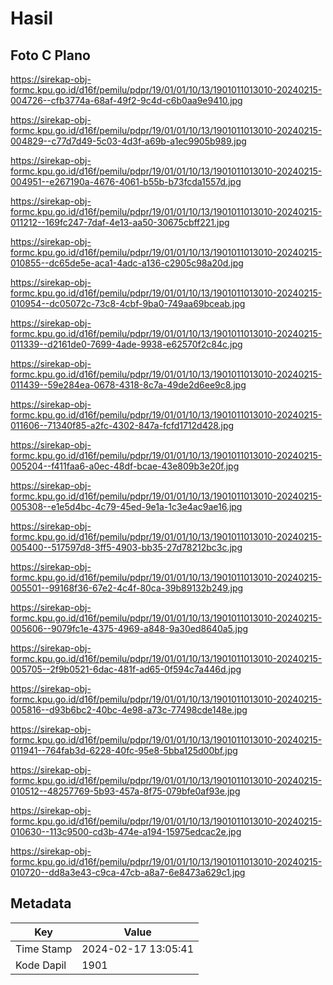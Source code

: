 # Hasil

## Foto C Plano

https://sirekap-obj-formc.kpu.go.id/d16f/pemilu/pdpr/19/01/01/10/13/1901011013010-20240215-004726--cfb3774a-68af-49f2-9c4d-c6b0aa9e9410.jpg

https://sirekap-obj-formc.kpu.go.id/d16f/pemilu/pdpr/19/01/01/10/13/1901011013010-20240215-004829--c77d7d49-5c03-4d3f-a69b-a1ec9905b989.jpg

https://sirekap-obj-formc.kpu.go.id/d16f/pemilu/pdpr/19/01/01/10/13/1901011013010-20240215-004951--e267190a-4676-4061-b55b-b73fcda1557d.jpg

https://sirekap-obj-formc.kpu.go.id/d16f/pemilu/pdpr/19/01/01/10/13/1901011013010-20240215-011212--169fc247-7daf-4e13-aa50-30675cbff221.jpg

https://sirekap-obj-formc.kpu.go.id/d16f/pemilu/pdpr/19/01/01/10/13/1901011013010-20240215-010855--dc65de5e-aca1-4adc-a136-c2905c98a20d.jpg

https://sirekap-obj-formc.kpu.go.id/d16f/pemilu/pdpr/19/01/01/10/13/1901011013010-20240215-010954--dc05072c-73c8-4cbf-9ba0-749aa69bceab.jpg

https://sirekap-obj-formc.kpu.go.id/d16f/pemilu/pdpr/19/01/01/10/13/1901011013010-20240215-011339--d2161de0-7699-4ade-9938-e62570f2c84c.jpg

https://sirekap-obj-formc.kpu.go.id/d16f/pemilu/pdpr/19/01/01/10/13/1901011013010-20240215-011439--59e284ea-0678-4318-8c7a-49de2d6ee9c8.jpg

https://sirekap-obj-formc.kpu.go.id/d16f/pemilu/pdpr/19/01/01/10/13/1901011013010-20240215-011606--71340f85-a2fc-4302-847a-fcfd1712d428.jpg

https://sirekap-obj-formc.kpu.go.id/d16f/pemilu/pdpr/19/01/01/10/13/1901011013010-20240215-005204--f411faa6-a0ec-48df-bcae-43e809b3e20f.jpg

https://sirekap-obj-formc.kpu.go.id/d16f/pemilu/pdpr/19/01/01/10/13/1901011013010-20240215-005308--e1e5d4bc-4c79-45ed-9e1a-1c3e4ac9ae16.jpg

https://sirekap-obj-formc.kpu.go.id/d16f/pemilu/pdpr/19/01/01/10/13/1901011013010-20240215-005400--517597d8-3ff5-4903-bb35-27d78212bc3c.jpg

https://sirekap-obj-formc.kpu.go.id/d16f/pemilu/pdpr/19/01/01/10/13/1901011013010-20240215-005501--99168f36-67e2-4c4f-80ca-39b89132b249.jpg

https://sirekap-obj-formc.kpu.go.id/d16f/pemilu/pdpr/19/01/01/10/13/1901011013010-20240215-005606--9079fc1e-4375-4969-a848-9a30ed8640a5.jpg

https://sirekap-obj-formc.kpu.go.id/d16f/pemilu/pdpr/19/01/01/10/13/1901011013010-20240215-005705--2f9b0521-6dac-481f-ad65-0f594c7a446d.jpg

https://sirekap-obj-formc.kpu.go.id/d16f/pemilu/pdpr/19/01/01/10/13/1901011013010-20240215-005816--d93b6bc2-40bc-4e98-a73c-77498cde148e.jpg

https://sirekap-obj-formc.kpu.go.id/d16f/pemilu/pdpr/19/01/01/10/13/1901011013010-20240215-011941--764fab3d-6228-40fc-95e8-5bba125d00bf.jpg

https://sirekap-obj-formc.kpu.go.id/d16f/pemilu/pdpr/19/01/01/10/13/1901011013010-20240215-010512--48257769-5b93-457a-8f75-079bfe0af93e.jpg

https://sirekap-obj-formc.kpu.go.id/d16f/pemilu/pdpr/19/01/01/10/13/1901011013010-20240215-010630--113c9500-cd3b-474e-a194-15975edcac2e.jpg

https://sirekap-obj-formc.kpu.go.id/d16f/pemilu/pdpr/19/01/01/10/13/1901011013010-20240215-010720--dd8a3e43-c9ca-47cb-a8a7-6e8473a629c1.jpg


## Metadata

| Key        | Value               |
| ---------- | ------------------- |
| Time Stamp | 2024-02-17 13:05:41 |
| Kode Dapil | 1901                |



